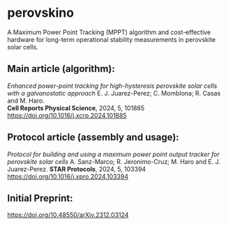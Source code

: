 # perovskino
A Maximum Power Point Tracking (MPPT) algorithm and cost-effective hardware for long-term operational stability measurements in perovskite solar cells.



## Main article (algorithm):
*Enhanced power-point tracking for high-hysteresis perovskite solar cells with a galvanostatic approach*
E. J. Juarez-Perez; C. Momblona; R. Casas and M. Haro.  
**Cell Reports Physical Science**, 2024, 5, 101885
https://doi.org/10.1016/j.xcrp.2024.101885

## Protocol article (assembly and usage):
*Protocol for building and using a maximum power point output tracker for perovskite solar cells* 
A. Sanz-Marco; R. Jeronimo-Cruz; M. Haro and E. J. Juarez-Perez. 
**STAR Protocols**, 2024, 5, 103394 
https://doi.org/10.1016/j.xpro.2024.103394


## Initial Preprint:
https://doi.org/10.48550/arXiv.2312.03124

